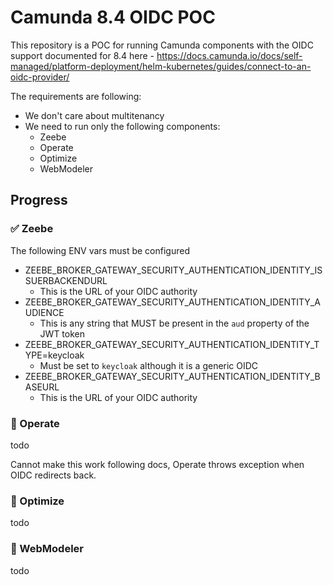 # Camunda 8.4 OIDC POC

This repository is a POC for running Camunda components with the OIDC support documented for 8.4 here - https://docs.camunda.io/docs/self-managed/platform-deployment/helm-kubernetes/guides/connect-to-an-oidc-provider/

The requirements are following:

- We don't care about multitenancy
- We need to run only the following components:
  - Zeebe
  - Operate
  - Optimize
  - WebModeler

## Progress

### ✅ Zeebe

The following ENV vars must be configured
      
- ZEEBE_BROKER_GATEWAY_SECURITY_AUTHENTICATION_IDENTITY_ISSUERBACKENDURL
  - This is the URL of your OIDC authority
- ZEEBE_BROKER_GATEWAY_SECURITY_AUTHENTICATION_IDENTITY_AUDIENCE
    - This is any string that MUST be present in the `aud` property of the JWT token
- ZEEBE_BROKER_GATEWAY_SECURITY_AUTHENTICATION_IDENTITY_TYPE=keycloak
    - Must be set to `keycloak` although it is a generic OIDC
- ZEEBE_BROKER_GATEWAY_SECURITY_AUTHENTICATION_IDENTITY_BASEURL
    - This is the URL of your OIDC authority

### 🛑 Operate
todo 

Cannot make this work following docs, Operate throws exception when OIDC redirects back.


### 🛑 Optimize
todo

### 🛑 WebModeler
todo